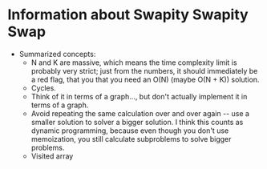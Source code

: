 # Information about Swapity Swapity Swap
- Summarized concepts:
  - N and K are massive, which means the time complexity limit is probably very strict; just from the numbers, it should immediately be a red flag, that you that you need an O(N) (maybe O(N + K)) solution.
  - Cycles.
  - Think of it in terms of a graph..., but don't actually implement it in terms of a graph.
  - Avoid repeating the same calculation over and over again -- use a smaller solution to solver a bigger solution. I think this counts as dynamic programming, because even though you don't use memoization, you still calculate subproblems to solve bigger problems.
  - Visited array
